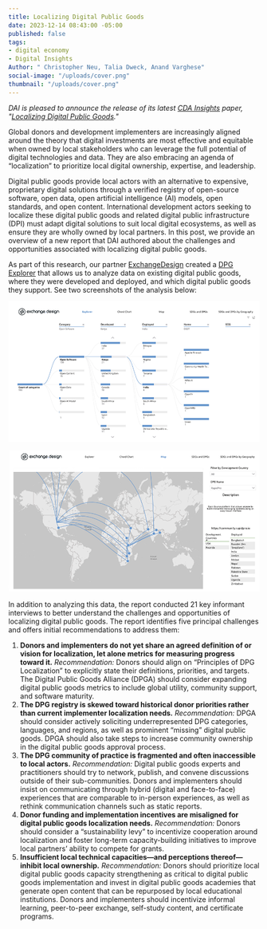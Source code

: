 ```yaml
---
title: Localizing Digital Public Goods
date: 2023-12-14 08:43:00 -05:00
published: false
tags:
- digital economy
- Digital Insights
Author: " Christopher Neu, Talia Dweck, Anand Varghese"
social-image: "/uploads/cover.png"
thumbnail: "/uploads/cover.png"
---
```


*DAI is pleased to announce the release of its latest [CDA Insights](https://www.dai.com/our-work/solutions/digital-acceleration-solutions/cda-insights) paper, "[Localizing Digital Public Goods](https://dai-assets.s3.amazonaws.com/Localizing%20Digital%20Public%20Goods.pdf)."*

Global donors and development implementers are increasingly aligned around the theory that digital investments are most effective and equitable when owned by local stakeholders who can leverage the full potential of digital technologies and data. They are also embracing an agenda of “localization” to prioritize local digital ownership, expertise, and leadership. 

<!--more-->

Digital public goods provide local actors with an alternative to expensive, proprietary digital solutions through a verified registry of open-source software, open data, open artificial intelligence (AI) models, open standards, and open content. International development actors seeking to localize these digital public goods and related digital public infrastructure (DPI) must adapt digital solutions to suit local digital ecosystems, as well as ensure they are wholly owned by local partners. In this post, we provide an overview of a new report that DAI authored about the challenges and opportunities associated with localizing digital public goods.

As part of this research, our partner [ExchangeDesign](https://www.exchange.design/) created a [DPG Explorer](https://www.exchange.design/dpgs-explorer) that allows us to analyze data on existing digital public goods, where they were developed and deployed, and which digital public goods they support. See two screenshots of the analysis below:

![Screenshot 1.png](/uploads/Screenshot%201.png)

![Screenshot 2.png](/uploads/Screenshot%202.png)

In addition to analyzing this data, the report conducted 21 key informant interviews to better understand the challenges and opportunities of localizing digital public goods. The report identifies five principal challenges and offers initial recommendations to address them: 

1. **Donors and implementers do not yet share an agreed definition of or vision for localization, let alone metrics for measuring progress toward it.** *Recommendation:* Donors should align on “Principles of DPG Localization” to explicitly state their definitions, priorities, and targets. The Digital Public Goods Alliance (DPGA) should consider expanding digital public goods metrics to include global utility, community support, and software maturity. 
1. **The DPG registry is skewed toward historical donor priorities rather than current implementer localization needs.** *Recommendation:* DPGA should consider actively soliciting underrepresented DPG categories, languages, and regions, as well as prominent “missing” digital public goods. DPGA should also take steps to increase community ownership in the digital public goods approval process. 
1. **The DPG community of practice is fragmented and often inaccessible to local actors.** *Recommendation:* Digital public goods experts and practitioners should try to network, publish, and convene discussions outside of their sub-communities. Donors and implementers should insist on communicating through hybrid (digital and face-to-face) experiences that are comparable to in-person experiences, as well as rethink communication channels such as static reports. 
1. **Donor funding and implementation incentives are misaligned for digital public goods localization needs.** *Recommendation:* Donors should consider a “sustainability levy” to incentivize cooperation around localization and foster long-term capacity-building initiatives to improve local partners’ ability to compete for grants.
1. **Insufficient local technical capacities—and perceptions thereof—inhibit local ownership.** *Recommendation:* Donors should prioritize local digital public goods capacity strengthening as critical to digital public goods implementation and invest in digital public goods academies that generate open content that can be repurposed by local educational institutions. Donors and implementers should incentivize informal learning, peer-to-peer exchange, self-study content, and certificate programs.